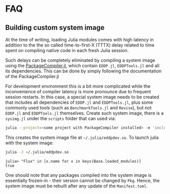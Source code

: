 # FAQ

## Building custom system image

At the time of writing, loading Julia modules comes with high latency in addition to the the so called time-to-first-X (TTTX) delay related to time spent on compiling native code in each fresh Julia session.

Such delays can be completely eliminated by compiling a system image using the [PackageCompiler.jl](https://github.com/JuliaLang/PackageCompiler.jl), which contain `EDDP.jl`, `EDDPTools.jl` and all its dependencies. 
This can be done by simply following the documentation of the PackageCompiler.jl 

For development environment this is a bit more complicated while the inconvenience of compiler latency is more pronounce due to frequent session restarts.
In this case, a special system image needs to be created that includes all dependencies of `EDDP.jl` and `EDDPTools.jl`, plus some commonly used tools (such as `BenchmarkTools.jl` and `Revise`), but not `EDDP.jl` and `EDDPTools.jl` themselves. 
Create such system image, there is a `sysimg.jl` under the `scripts` folder that can used via:

```bash
julia --project=<some project with PackageCompiler installed> -e 'include("sysimg.jl");build()' 
```

This creates the system image file at `~/.julia/eddpdev.so`.
To launch julia with the system image:

```bash
julia -J ~/.julia/eddpdev.so
```

```julia-repl
julia> "Flux" in [x.name for x in keys(Base.loaded_modules)]
true
```

One should note that any packages compiled into the system image is essentially frozen-in - their version cannot be changed by `Pkg`.
Hence, the system image must be rebuilt after any update of the `Manifest.toml`.

